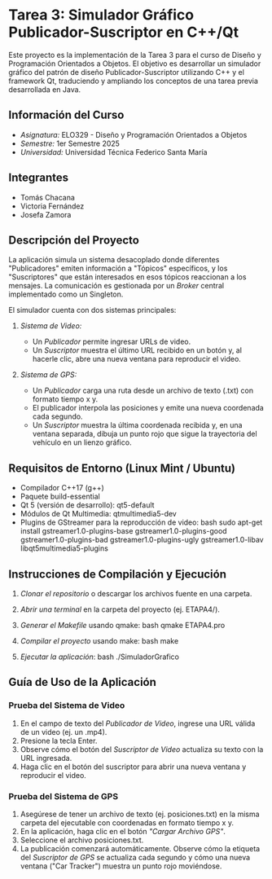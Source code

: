 # Tarea 3: Simulador Gráfico Publicador-Suscriptor en C++/Qt

Este proyecto es la implementación de la Tarea 3 para el curso de Diseño y Programación Orientados a Objetos. El objetivo es desarrollar un simulador gráfico del patrón de diseño Publicador-Suscriptor utilizando C++ y el framework Qt, traduciendo y ampliando los conceptos de una tarea previa desarrollada en Java.

## Información del Curso
* *Asignatura:* ELO329 - Diseño y Programación Orientados a Objetos
* *Semestre:* 1er Semestre 2025
* *Universidad:* Universidad Técnica Federico Santa María

## Integrantes
* Tomás Chacana
* Victoria Fernández
* Josefa Zamora

## Descripción del Proyecto

La aplicación simula un sistema desacoplado donde diferentes "Publicadores" emiten información a "Tópicos" específicos, y los "Suscriptores" que están interesados en esos tópicos reaccionan a los mensajes. La comunicación es gestionada por un *Broker* central implementado como un Singleton.

El simulador cuenta con dos sistemas principales:

1.  *Sistema de Video:*
    * Un *Publicador* permite ingresar URLs de video.
    * Un *Suscriptor* muestra el último URL recibido en un botón y, al hacerle clic, abre una nueva ventana para reproducir el video.

2.  *Sistema de GPS:*
    * Un *Publicador* carga una ruta desde un archivo de texto (.txt) con formato tiempo x y.
    * El publicador interpola las posiciones y emite una nueva coordenada cada segundo.
    * Un *Suscriptor* muestra la última coordenada recibida y, en una ventana separada, dibuja un punto rojo que sigue la trayectoria del vehículo en un lienzo gráfico.

## Requisitos de Entorno (Linux Mint / Ubuntu)
* Compilador C++17 (g++)
* Paquete build-essential
* Qt 5 (versión de desarrollo): qt5-default
* Módulos de Qt Multimedia: qtmultimedia5-dev
* Plugins de GStreamer para la reproducción de video:
    bash
    sudo apt-get install gstreamer1.0-plugins-base gstreamer1.0-plugins-good gstreamer1.0-plugins-bad gstreamer1.0-plugins-ugly gstreamer1.0-libav libqt5multimedia5-plugins
    

## Instrucciones de Compilación y Ejecución

1.  *Clonar el repositorio* o descargar los archivos fuente en una carpeta.
2.  *Abrir una terminal* en la carpeta del proyecto (ej. ETAPA4/).
3.  *Generar el Makefile* usando qmake:
    bash
    qmake ETAPA4.pro
    
4.  *Compilar el proyecto* usando make:
    bash
    make
    
5.  *Ejecutar la aplicación*:
    bash
    ./SimuladorGrafico
    

## Guía de Uso de la Aplicación

### Prueba del Sistema de Video
1.  En el campo de texto del *Publicador de Video*, ingrese una URL válida de un video (ej. un .mp4).
2.  Presione la tecla Enter.
3.  Observe cómo el botón del *Suscriptor de Video* actualiza su texto con la URL ingresada.
4.  Haga clic en el botón del suscriptor para abrir una nueva ventana y reproducir el video.

### Prueba del Sistema de GPS
1.  Asegúrese de tener un archivo de texto (ej. posiciones.txt) en la misma carpeta del ejecutable con coordenadas en formato tiempo x y.
2.  En la aplicación, haga clic en el botón *"Cargar Archivo GPS"*.
3.  Seleccione el archivo posiciones.txt.
4.  La publicación comenzará automáticamente. Observe cómo la etiqueta del *Suscriptor de GPS* se actualiza cada segundo y cómo una nueva ventana ("Car Tracker") muestra un punto rojo moviéndose.
